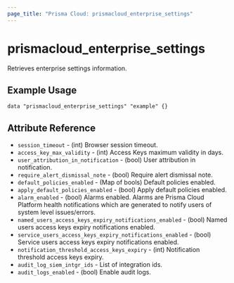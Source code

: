 ```yaml
---
page_title: "Prisma Cloud: prismacloud_enterprise_settings"
---
```


# prismacloud_enterprise_settings

Retrieves enterprise settings information.

## Example Usage

```hcl
data "prismacloud_enterprise_settings" "example" {}
```

## Attribute Reference

* `session_timeout` - (int) Browser session timeout.
* `access_key_max_validity` - (int) Access Keys maximum validity in days.
* `user_attribution_in_notification` - (bool) User attribution in notification.
* `require_alert_dismissal_note` - (bool) Require alert dismissal note.
* `default_policies_enabled` - (Map of bools) Default policies enabled.
* `apply_default_policies_enabled` - (bool) Apply default policies enabled.
* `alarm_enabled` - (bool) Alarms enabled. Alarms are Prisma Cloud Platform health notifications which are generated to notify users of system level issues/errors.
* `named_users_access_keys_expiry_notifications_enabled` - (bool) Named users access keys expiry notifications enabled.
* `service_users_access_keys_expiry_notifications_enabled` - (bool) Service users access keys expiry notifications enabled.
* `notification_threshold_access_keys_expiry` - (int) Notification threshold access keys expiry.
* `audit_log_siem_intgr_ids` - List of integration ids.
* `audit_logs_enabled` - (bool) Enable audit logs.

